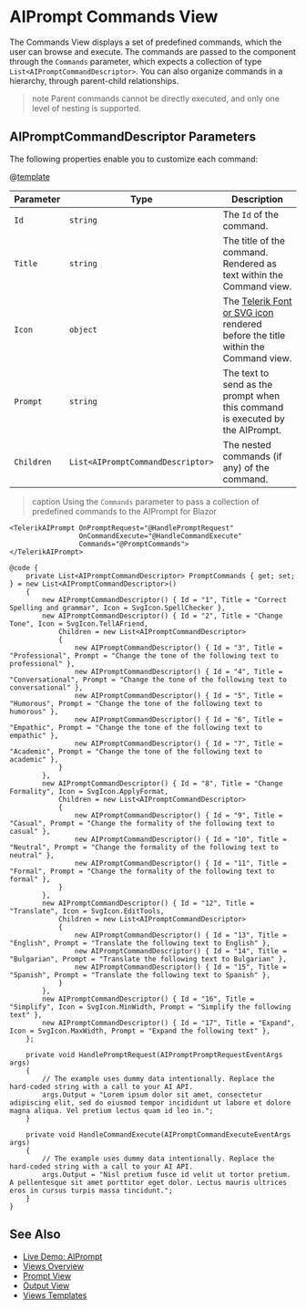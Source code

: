 
# AIPrompt Commands View

The Commands View displays a set of predefined commands, which the user can browse and execute. The commands are passed to the component through the `Commands` parameter, which expects a collection of type `List<AIPromptCommandDescriptor>`. You can also organize commands in a hierarchy, through parent-child relationships.

>note Parent commands cannot be directly executed, and only one level of nesting is supported.

## AIPromptCommandDescriptor Parameters

The following properties enable you to customize each command:

@[template](/_contentTemplates/common/parameters-table-styles.md#table-layout)

| Parameter | Type | Description |
| ----------- | ----------- | ----------- |
| `Id` | `string` | The `Id` of the command. |
| `Title` | `string` | The title of the command. Rendered as text within the Command view. |
| `Icon` | `object` | The [Telerik Font or SVG icon](slug:common-features-icons) rendered before the title within the Command view. |
| `Prompt` | `string` | The text to send as the prompt when this command is executed by the AIPrompt. |
| `Children` | `List<AIPromptCommandDescriptor>` | The nested commands (if any) of the command. |

>caption Using the `Commands` parameter to pass a collection of predefined commands to the AIPrompt for Blazor

````RAZOR
<TelerikAIPrompt OnPromptRequest="@HandlePromptRequest"
                 OnCommandExecute="@HandleCommandExecute"
                 Commands="@PromptCommands">
</TelerikAIPrompt>

@code {
    private List<AIPromptCommandDescriptor> PromptCommands { get; set; } = new List<AIPromptCommandDescriptor>()
    {
        new AIPromptCommandDescriptor() { Id = "1", Title = "Correct Spelling and grammar", Icon = SvgIcon.SpellChecker },
        new AIPromptCommandDescriptor() { Id = "2", Title = "Change Tone", Icon = SvgIcon.TellAFriend,
            Children = new List<AIPromptCommandDescriptor>
            {
                new AIPromptCommandDescriptor() { Id = "3", Title = "Professional", Prompt = "Change the tone of the following text to professional" },
                new AIPromptCommandDescriptor() { Id = "4", Title = "Conversational", Prompt = "Change the tone of the following text to conversational" },
                new AIPromptCommandDescriptor() { Id = "5", Title = "Humorous", Prompt = "Change the tone of the following text to humorous" },
                new AIPromptCommandDescriptor() { Id = "6", Title = "Empathic", Prompt = "Change the tone of the following text to empathic" },
                new AIPromptCommandDescriptor() { Id = "7", Title = "Academic", Prompt = "Change the tone of the following text to academic" },
            }
        },
        new AIPromptCommandDescriptor() { Id = "8", Title = "Change Formality", Icon = SvgIcon.ApplyFormat,
            Children = new List<AIPromptCommandDescriptor>
            {
                new AIPromptCommandDescriptor() { Id = "9", Title = "Casual", Prompt = "Change the formality of the following text to casual" },
                new AIPromptCommandDescriptor() { Id = "10", Title = "Neutral", Prompt = "Change the formality of the following text to neutral" },
                new AIPromptCommandDescriptor() { Id = "11", Title = "Formal", Prompt = "Change the formality of the following text to formal" },
            }
        },
        new AIPromptCommandDescriptor() { Id = "12", Title = "Translate", Icon = SvgIcon.EditTools,
            Children = new List<AIPromptCommandDescriptor>
            {
                new AIPromptCommandDescriptor() { Id = "13", Title = "English", Prompt = "Translate the following text to English" },
                new AIPromptCommandDescriptor() { Id = "14", Title = "Bulgarian", Prompt = "Translate the following text to Bulgarian" },
                new AIPromptCommandDescriptor() { Id = "15", Title = "Spanish", Prompt = "Translate the following text to Spanish" },
            }
        },
        new AIPromptCommandDescriptor() { Id = "16", Title = "Simplify", Icon = SvgIcon.MinWidth, Prompt = "Simplify the following text" },
        new AIPromptCommandDescriptor() { Id = "17", Title = "Expand", Icon = SvgIcon.MaxWidth, Prompt = "Expand the following text" },
    };

    private void HandlePromptRequest(AIPromptPromptRequestEventArgs args)
    {
        // The example uses dummy data intentionally. Replace the hard-coded string with a call to your AI API.
        args.Output = "Lorem ipsum dolor sit amet, consectetur adipiscing elit, sed do eiusmod tempor incididunt ut labore et dolore magna aliqua. Vel pretium lectus quam id leo in.";
    }

    private void HandleCommandExecute(AIPromptCommandExecuteEventArgs args)
    {
        // The example uses dummy data intentionally. Replace the hard-coded string with a call to your AI API.
        args.Output = "Nisl pretium fusce id velit ut tortor pretium. A pellentesque sit amet porttitor eget dolor. Lectus mauris ultrices eros in cursus turpis massa tincidunt.";
    }
}
````

## See Also

* [Live Demo: AIPrompt](https://demos.telerik.com/blazor-ui/aiprompt/overview)
* [Views Overview](slug:aiprompt-views-overview)
* [Prompt View](slug:aiprompt-views-prompt)
* [Output View](slug:aiprompt-views-output)
* [Views Templates](slug:aiprompt-views-templates)